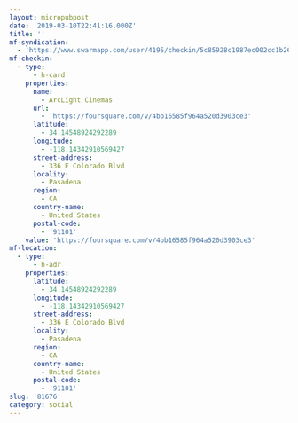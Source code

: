 ```yaml
---
layout: micropubpost
date: '2019-03-10T22:41:16.000Z'
title: ''
mf-syndication:
  - 'https://www.swarmapp.com/user/4195/checkin/5c85928c1987ec002cc1b26e'
mf-checkin:
  - type:
      - h-card
    properties:
      name:
        - ArcLight Cinemas
      url:
        - 'https://foursquare.com/v/4bb16585f964a520d3903ce3'
      latitude:
        - 34.14548924292289
      longitude:
        - -118.14342910569427
      street-address:
        - 336 E Colorado Blvd
      locality:
        - Pasadena
      region:
        - CA
      country-name:
        - United States
      postal-code:
        - '91101'
    value: 'https://foursquare.com/v/4bb16585f964a520d3903ce3'
mf-location:
  - type:
      - h-adr
    properties:
      latitude:
        - 34.14548924292289
      longitude:
        - -118.14342910569427
      street-address:
        - 336 E Colorado Blvd
      locality:
        - Pasadena
      region:
        - CA
      country-name:
        - United States
      postal-code:
        - '91101'
slug: '81676'
category: social
---
```

